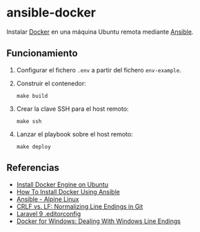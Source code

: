 # ansible-docker

Instalar [Docker](https://www.docker.com) en una máquina Ubuntu remota mediante [Ansible](https://www.ansible.com).

## Funcionamiento

1. Configurar el fichero `.env` a partir del fichero `env-example`.

2. Construir el contenedor:

    ```shell
    make build
    ```

3. Crear la clave SSH para el host remoto:

    ```shell
    make ssh
    ```

4. Lanzar el playbook sobre el host remoto:

    ```shell
    make deploy
    ```

## Referencias

- [Install Docker Engine on Ubuntu](https://docs.docker.com/engine/install/ubuntu/)
- [How To Install Docker Using Ansible](https://medium.com/codex/how-to-install-docker-using-ansible-84d40005169)
- [Ansible - Alpine Linux](https://wiki.alpinelinux.org/wiki/Ansible)
- [CRLF vs. LF: Normalizing Line Endings in Git](https://www.aleksandrhovhannisyan.com/blog/crlf-vs-lf-normalizing-line-endings-in-git/#bonus-create-an-editorconfig-file)
- [Laravel 9 .editorconfig](https://github.com/laravel/laravel/blob/9c26e612121be5cbc63efd9ec725d30d79233119/.editorconfig)
- [Docker for Windows: Dealing With Windows Line Endings](https://willi.am/blog/2016/08/11/docker-for-windows-dealing-with-windows-line-endings/)
